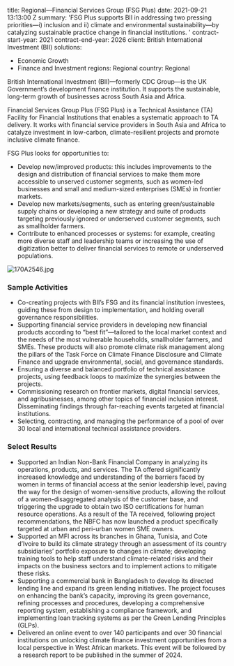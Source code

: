 
title: Regional—Financial Services Group (FSG Plus)
date: 2021-09-21 13:13:00 Z
summary: 'FSG Plus supports BII in addressing two pressing priorities—i) inclusion
  and ii) climate and environmental sustainability—by catalyzing sustainable practice
  change in financial institutions. '
contract-start-year: 2021
contract-end-year: 2026
client: British International Investment (BII)
solutions:
- Economic Growth
- Finance and Investment
regions: Regional
country: Regional


British International Investment (BII)—formerly CDC Group—is the UK Government’s development finance institution. It supports the sustainable, long-term growth of businesses across South Asia and Africa.

Financial Services Group Plus (FSG Plus) is a Technical Assistance (TA) Facility for Financial Institutions that enables a systematic approach to TA delivery. It works with financial service providers in South Asia and Africa to catalyze investment in low-carbon, climate-resilient projects and promote inclusive climate finance.

FSG Plus looks for opportunities to:
* Develop new/improved products: this includes improvements to the design and distribution of financial services to make them more accessible to unserved customer segments, such as women-led businesses and small and medium-sized enterprises (SMEs) in frontier markets.
* Develop new markets/segments, such as entering green/sustainable supply chains or developing a new strategy and suite of products targeting previously ignored or underserved customer segments, such as smallholder farmers.
* Contribute to enhanced processes or systems: for example, creating more diverse staff and leadership teams or increasing the use of digitization better to deliver financial services to remote or underserved populations.

![170A2546.jpg](/uploads/170A2546.jpg)

### Sample Activities

* Co-creating projects with BII’s FSG and its financial institution investees, guiding these from design to implementation, and holding overall governance responsibilities.
* Supporting financial service providers in developing new financial products according to “best fit”—tailored to the local market context and the needs of the most vulnerable households, smallholder farmers, and SMEs. These products will also promote climate risk management along the pillars of the Task Force on Climate Finance Disclosure and Climate Finance and upgrade environmental, social, and governance standards.
* Ensuring a diverse and balanced portfolio of technical assistance projects, using feedback loops to maximize the synergies between the projects.
* Commissioning research on frontier markets, digital financial services, and agribusinesses, among other topics of financial inclusion interest. Disseminating findings through far-reaching events targeted at financial institutions.
* Selecting, contracting, and managing the performance of a pool of over 30 local and international technical assistance providers.

### Select Results

* Supported an Indian Non-Bank Financial Company in analyzing its operations, products, and services. The TA offered significantly increased knowledge and understanding of the barriers faced by women in terms of financial access at the senior leadership level, paving the way for the design of women-sensitive products, allowing the rollout of a women-disaggregated analysis of the customer base, and triggering the upgrade to obtain two ISO certifications for human resource operations. As a result of the TA received, following project recommendations, the NBFC has now launched a product specifically targeted at urban and peri-urban women SME owners.
* Supported an MFI across its branches in Ghana, Tunisia, and Cote d’Ivoire to build its climate strategy through an assessment of its country subsidiaries’ portfolio exposure to changes in climate; developing training tools to help staff understand climate-related risks and their impacts on the business sectors and to implement actions to mitigate these risks.
* Supporting a commercial bank in Bangladesh to develop its directed lending line and expand its green lending initiatives. The project focuses on enhancing the bank’s capacity, improving its green governance, refining processes and procedures, developing a comprehensive reporting system, establishing a compliance framework, and implementing loan tracking systems as per the Green Lending Principles (GLPs).
* Delivered an online event to over 140 participants and over 30 financial institutions on unlocking climate finance investment opportunities from a local perspective in West African markets. This event will be followed by a research report to be published in the summer of 2024.
